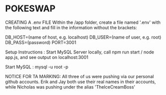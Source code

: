 # POKESWAP

CREATING A .env FILE
Within the /app folder, create a file named '.env' with the following text and fill in the information without the brackets:

DB_HOST=(name of host, e.g. localhost)
DB_USER=(name of user, e.g. root)
DB_PASS=(password)
PORT=3001

Setup Instructions : Start MySQL Server locally, call npm run start / node app.js, and see output on localhost:3001

Start MySQL : mysql -u root -p    

NOTICE FOR TA MARKING:
All three of us were pushing via our personal github accounts.
Erik and Jay both use their real names in their accounts, while Nicholas was pushing under the alias 'TheIceCreamBoss'